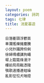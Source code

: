 ```yaml
---
layout: poem
categories: 詩詞
tags: 七律
title: 消夏暮遊
---
```


	日落衢頭浮鬱蒸
	車瀾搖爍擁塵騰
	小兒抃踊誇伶俐
	徐婦喁噥講狗蠅
	墀上筵筵烽漫汗
	樓前局局戰憑陵
	鴞歌遠播連蛙噪
	亂影怔忪犬喘燈
